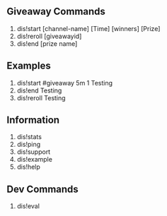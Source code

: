 ## Giveaway Commands
1. dis!start [channel-name] [Time] [winners] [Prize]
2. dis!reroll [giveawayid]
3. dis!end [prize name]

## Examples
1. dis!start #giveaway 5m 1 Testing
2. dis!end Testing
3. dis!reroll Testing

## Information
1. dis!stats
2. dis!ping
3. dis!support
4. dis!example
5. dis!help

## Dev Commands
1. dis!eval